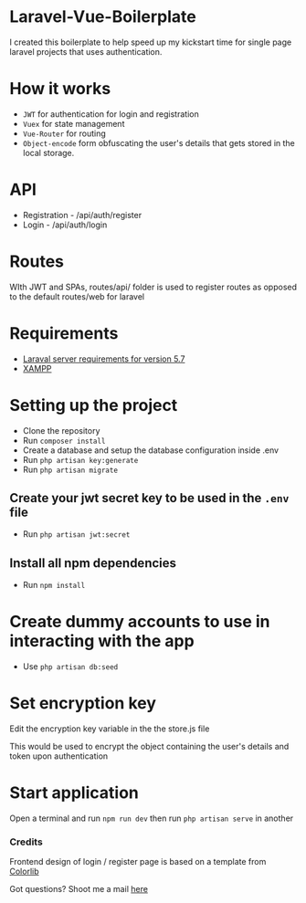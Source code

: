 # Laravel-Vue-Boilerplate
I created this boilerplate to help speed up my kickstart time for single page laravel projects that uses authentication.

# How it works
- `JWT` for authentication for login and registration
- `Vuex` for state management 
- `Vue-Router` for routing 
- `Object-encode` form obfuscating the user's details that gets stored in the local storage.

# API
 - Registration - /api/auth/register
 - Login - /api/auth/login
 
# Routes
WIth JWT and SPAs, routes/api/ folder is used to register routes as opposed to the default routes/web for laravel

# Requirements
- [Laraval server requirements for version 5.7](https://laravel.com/docs/5.7#server-requirements)
- [XAMPP](https://www.apachefriends.org/index.html)

# Setting up the project
- Clone the repository
- Run `composer install`
- Create a database and setup the database configuration inside .env
- Run `php artisan key:generate`
- Run `php artisan migrate`

## Create your jwt secret key to be used in the `.env` file
- Run `php artisan jwt:secret`

## Install all npm dependencies
- Run `npm install`

# Create dummy accounts to use in interacting with the app
- Use `php artisan db:seed`

# Set encryption key
 Edit the encryption key variable in the the store.js file 
 
 This would be used to encrypt the object containing the user's details and token upon authentication

# Start application

Open a terminal and run `npm run dev` then run `php artisan serve` in another

### Credits
Frontend design of login / register page is based on a template from [Colorlib](https://colorlib.com/wp/)

Got questions? Shoot me a mail [here](mailto:wilpat456@gmail.com)
